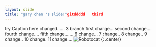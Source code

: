 ```yaml
---
layout: slide
title: "gary chen 's slide!"gitddddd   third
---
```


try Caption here changed......
3 branch
first change...
second change....
fourth change....
fifth change.......
6 change...
7 change..
8 change..
9 change..
10 change.
11 change....
![Robotocat](https://octodex.github.com/images/Robotocat.png)
{: .center}
